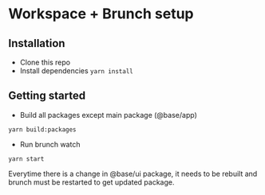 # Workspace + Brunch setup


## Installation

* Clone this repo
* Install dependencies `yarn install`

## Getting started

* Build all packages except main package (@base/app)
```
yarn build:packages
```
* Run brunch watch
```
yarn start
```

Everytime there is a change in @base/ui package, it needs to be rebuilt and brunch must be restarted to get updated package.